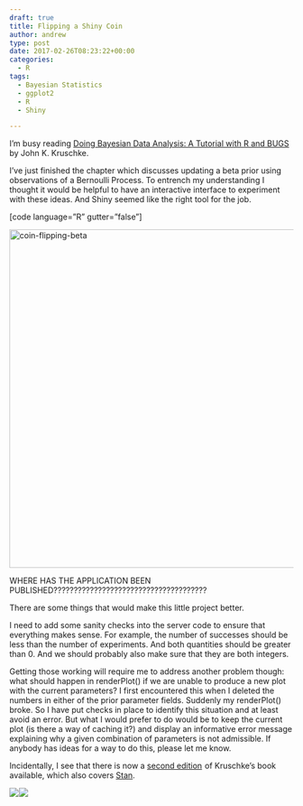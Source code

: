 ```yaml
---
draft: true
title: Flipping a Shiny Coin
author: andrew
type: post
date: 2017-02-26T08:23:22+00:00
categories:
  - R
tags:
  - Bayesian Statistics
  - ggplot2
  - R
  - Shiny

---
```

I&#8217;m busy reading [Doing Bayesian Data Analysis: A Tutorial with R and BUGS][1] <img src="http://ir-na.amazon-adsystem.com/e/ir?t=exegetanalyt-20&#038;l=as2&#038;o=1&#038;a=0123814855" width="1" height="1" border="0" alt="" style="border:none !important; margin:0px !important;" />by John K. Kruschke.

I&#8217;ve just finished the chapter which discusses updating a beta prior using observations of a Bernoulli Process. To entrench my understanding I thought it would be helpful to have an interactive interface to experiment with these ideas. And Shiny seemed like the right tool for the job.

[code language=&#8221;R&#8221; gutter=&#8221;false&#8221;]
  


[<img src="http://162.243.184.248/wp-content/uploads/2015/06/coin-flipping-beta.png" alt="coin-flipping-beta" width="783" height="600" class="aligncenter size-full wp-image-1539" srcset="http://162.243.184.248/wp-content/uploads/2015/06/coin-flipping-beta.png 783w, http://162.243.184.248/wp-content/uploads/2015/06/coin-flipping-beta-300x230.png 300w, http://162.243.184.248/wp-content/uploads/2015/06/coin-flipping-beta-768x589.png 768w" sizes="(max-width: 709px) 85vw, (max-width: 909px) 67vw, (max-width: 984px) 61vw, (max-width: 1362px) 45vw, 600px" />][2]

WHERE HAS THE APPLICATION BEEN PUBLISHED??????????????????????????????????????

There are some things that would make this little project better.

I need to add some sanity checks into the server code to ensure that everything makes sense. For example, the number of successes should be less than the number of experiments. And both quantities should be greater than 0. And we should probably also make sure that they are both integers.

Getting those working will require me to address another problem though: what should happen in renderPlot() if we are unable to produce a new plot with the current parameters? I first encountered this when I deleted the numbers in either of the prior parameter fields. Suddenly my renderPlot() broke. So I have put checks in place to identify this situation and at least avoid an error. But what I would prefer to do would be to keep the current plot (is there a way of caching it?) and display an informative error message explaining why a given combination of parameters is not admissible. If anybody has ideas for a way to do this, please let me know.

Incidentally, I see that there is now a [second edition][3] <img src="http://ir-na.amazon-adsystem.com/e/ir?t=exegetanalyt-20&#038;l=as2&#038;o=1&#038;a=0124058884" width="1" height="1" border="0" alt="" style="border:none !important; margin:0px !important;" />of Kruschke&#8217;s book available, which also covers [Stan][4].

[<img border="0" src="http://ws-na.amazon-adsystem.com/widgets/q?_encoding=UTF8&#038;ASIN=0123814855&#038;Format=_SL110_&#038;ID=AsinImage&#038;MarketPlace=US&#038;ServiceVersion=20070822&#038;WS=1&#038;tag=exegetanalyt-20" />][5]<img src="http://ir-na.amazon-adsystem.com/e/ir?t=exegetanalyt-20&#038;l=as2&#038;o=1&#038;a=0123814855" width="1" height="1" border="0" alt="" style="border:none !important; margin:0px !important;" />[<img border="0" src="http://ws-na.amazon-adsystem.com/widgets/q?_encoding=UTF8&#038;ASIN=0124058884&#038;Format=_SL110_&#038;ID=AsinImage&#038;MarketPlace=US&#038;ServiceVersion=20070822&#038;WS=1&#038;tag=exegetanalyt-20" />][6]<img src="http://ir-na.amazon-adsystem.com/e/ir?t=exegetanalyt-20&#038;l=as2&#038;o=1&#038;a=0124058884" width="1" height="1" border="0" alt="" style="border:none !important; margin:0px !important;" />

 [1]: http://www.amazon.com/gp/product/0123814855/ref=as_li_tl?ie=UTF8&camp=1789&creative=9325&creativeASIN=0123814855&linkCode=as2&tag=exegetanalyt-20&linkId=MSWSW7BWFOJY2QY5
 [2]: http://162.243.184.248/wp-content/uploads/2015/06/coin-flipping-beta.png
 [3]: http://www.amazon.com/gp/product/0124058884/ref=as_li_tl?ie=UTF8&camp=1789&creative=9325&creativeASIN=0124058884&linkCode=as2&tag=exegetanalyt-20&linkId=XNDZJXCF2SIZVSQ4
 [4]: http://mc-stan.org/
 [5]: http://www.amazon.com/gp/product/0123814855/ref=as_li_tl?ie=UTF8&camp=1789&creative=9325&creativeASIN=0123814855&linkCode=as2&tag=exegetanalyt-20&linkId=QAACFWXHWXF6DKXW
 [6]: http://www.amazon.com/gp/product/0124058884/ref=as_li_tl?ie=UTF8&camp=1789&creative=9325&creativeASIN=0124058884&linkCode=as2&tag=exegetanalyt-20&linkId=QLI54XFSNXN744UC
